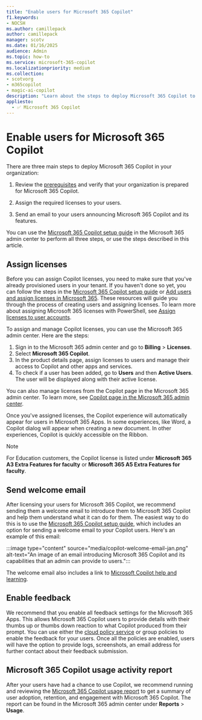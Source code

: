 ```yaml
---
title: "Enable users for Microsoft 365 Copilot"
f1.keywords:
- NOCSH
ms.author: camillepack
author: camillepack
manager: scotv
ms.date: 01/16/2025
audience: Admin
ms.topic: how-to
ms.service: microsoft-365-copilot
ms.localizationpriority: medium
ms.collection: 
- scotvorg
- m365copilot
- magic-ai-copilot
description: "Learn about the steps to deploy Microsoft 365 Copilot to your users."
appliesto:
  - ✅ Microsoft 365 Copilot
---
```


# Enable users for Microsoft 365 Copilot

There are three main steps to deploy Microsoft 365 Copilot in your organization:

1. Review the [prerequisites](microsoft-365-copilot-requirements.md) and verify that your organization is prepared for Microsoft 365 Copilot.

2. Assign the required licenses to your users.

3. Send an email to your users announcing Microsoft 365 Copilot and its features.

You can use the [Microsoft 365 Copilot setup guide](https://admin.microsoft.com/Adminportal/Home?Q=learndocs#/modernonboarding/microsoft365copilotsetupguide) in the Microsoft 365 admin center to perform all three steps, or use the steps described in this article.

## Assign licenses

Before you can assign Copilot licenses, you need to make sure that you've already provisioned users in your tenant. If you haven't done so yet, you can follow the steps in the [Microsoft 365 Copilot setup guide](https://admin.microsoft.com/Adminportal/Home?Q=learndocs#/modernonboarding/microsoft365copilotsetupguide) or [Add users and assign licenses in Microsoft 365](/microsoft-365/admin/add-users/add-users). These resources will guide you through the process of creating users and assigning licenses. To learn more about assigning Microsoft 365 licenses with PowerShell, see [Assign licenses to user accounts](/microsoft-365/enterprise/assign-licenses-to-user-accounts-with-microsoft-365-powershell).

To assign and manage Copilot licenses, you can use the Microsoft 365 admin center. Here are the steps:

1. Sign in to the Microsoft 365 admin center and go to **Billing** > **Licenses**.
2. Select **Microsoft 365 Copilot**.
3. In the product details page, assign licenses to users and manage their access to Copilot and other apps and services.
4. To check if a user has been added, go to **Users** and then **Active Users**. The user will be displayed along with their active license.

You can also manage licenses from the Copilot page in the Microsoft 365 admin center. To learn more, see [Copilot page in the Microsoft 365 admin center](microsoft-365-copilot-page.md).

Once you've assigned licenses, the Copilot experience will automatically appear for users in Microsoft 365 Apps. In some experiences, like Word, a Copilot dialog will appear when creating a new document. In other experiences, Copilot is quickly accessible on the Ribbon.

>[!NOTE]
>For Education customers, the Copilot license is listed under **Microsoft 365 A3 Extra Features for faculty** or **Microsoft 365 A5 Extra Features for faculty**.

## Send welcome email

After licensing your users for Microsoft 365 Copilot, we recommend sending them a welcome email to introduce them to Microsoft 365 Copilot and help them understand what it can do for them. The easiest way to do this is to use the [Microsoft 365 Copilot setup guide](https://admin.microsoft.com/Adminportal/Home?Q=learndocs#/modernonboarding/microsoft365copilotsetupguide), which includes an option for sending a welcome email to your Copilot users. Here's an example of this email:

:::image type="content" source="media/copilot-welcome-email-jan.png" alt-text="An image of an email introducing Microsoft 365 Copilot and its capabilities that an admin can provide to users.":::

The welcome email also includes a link to [Microsoft Copilot help and learning](https://support.microsoft.com/copilot-skilling).

## Enable feedback

We recommend that you enable all feedback settings for the Microsoft 365 Apps. This allows Microsoft 365 Copilot users to provide details with their thumbs up or thumbs down reaction to what Copilot produced from their prompt. You can use either the [cloud policy service](https://config.office.com) or group policies to enable the feedback for your users. Once all the policies are enabled, users will have the option to provide logs, screenshots, an email address for further contact about their feedback submission.

## Microsoft 365 Copilot usage activity report

After your users have had a chance to use Copilot, we recommend running and reviewing the [Microsoft 365 Copilot usage report](/microsoft-365/admin/activity-reports/microsoft-365-copilot-usage) to get a summary of user adoption, retention, and engagement with Microsoft 365 Copilot. The report can be found in the Microsoft 365 admin center under **Reports** > **Usage**.
